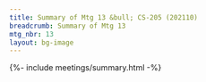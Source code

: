 ```yaml
---
title: Summary of Mtg 13 &bull; CS-205 (202110)
breadcrumb: Summary of Mtg 13
mtg_nbr: 13
layout: bg-image
---
```


{%- include meetings/summary.html -%}
